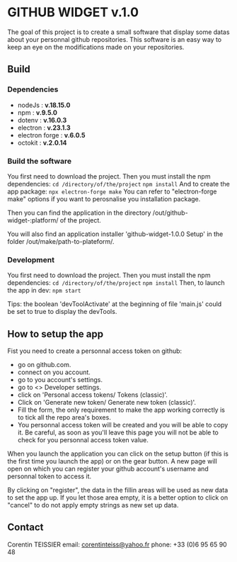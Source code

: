 # GITHUB WIDGET v.1.0

The goal of this project is to create a small software that display some datas about your personnal github repositories.
This software is an easy way to keep an eye on the modifications made on your repositories.

## Build

### Dependencies
- nodeJs : **v.18.15.0**
- npm : **v.9.5.0**
- dotenv : **v.16.0.3**
- electron : **v.23.1.3**
- electron forge : **v.6.0.5**
- octokit : **v.2.0.14**

### Build the software

You first need to download the project. Then you must install the npm dependencies:
`cd /directory/of/the/project`
`npm install`
And to create the app package:
`npx electron-forge make`
You can refer to "electron-forge make" options if you want to perosnalise you installation package.

Then you can find the application in the directory /out/github-widget-:platform/ of the project.

You will also find an application installer 'github-widget-1.0.0 Setup' in the folder /out/make/path-to-plateform/.

### Development

You first need to download the project. Then you must install the npm dependencies:
`cd /directory/of/the/project`
`npm install`
Then, to launch the app in dev:
`npm start`

Tips: the boolean 'devToolActivate' at the beginning of file 'main.js' could be set to true to display the devTools.

## How to setup the app

Fist you need to create a personnal access token on github:
- go on github.com.
- connect on you account.
- go to you account's settings.
- go to <> Developer settings.
- click on 'Personal access tokens/ Tokens (classic)'.
- Click on 'Generate new token/ Generate new token (classic)'.
- Fill the form, the only requirement to make the app working correctly is to tick all the repo area's boxes.
- You personnal access token will be created and you will be able to copy it. Be careful, as soon as you'll leave this page you will not be able to check for you personnal access token value. 

When you launch the application you can click on the setup button (if this is the first time you launch the app) or on the gear button. A new page will open on which you can register your github account's username and personnal token to access it.

By clicking on "register", the data in the fillin areas will be used as new data to set the app up. If you let those area empty, it is a better option to click on "cancel" to do not apply empty strings as new set up data.


## Contact

Corentin TEISSIER
email: corentinteiss@yahoo.fr
phone: +33 (0)6 95 65 90 48